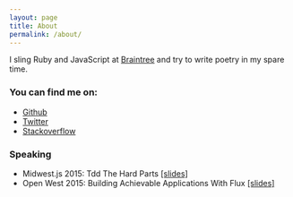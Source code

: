 ```yaml
---
layout: page
title: About
permalink: /about/
---
```


I sling Ruby and JavaScript at [Braintree](https://braintreepayments.com) and try to write poetry in my spare time.

### You can find me on:

* [Github](https://github.com/NickTomlin)
* [Twitter](https://twitter.com/itsnicktomlin)
* [Stackoverflow](http://stackoverflow.com/users/1048479)

### Speaking

* Midwest.js 2015: Tdd The Hard Parts [[slides]](http://nick-tomlin.com/tdd-the-hard-parts/#/)
* Open West 2015: Building Achievable Applications With Flux [[slides]](http://nick-tomlin.com/flux-talk/#/)
